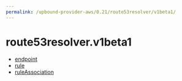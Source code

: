 ```yaml
---
permalink: /upbound-provider-aws/0.21/route53resolver/v1beta1/
---
```


# route53resolver.v1beta1



* [endpoint](endpoint.md)
* [rule](rule.md)
* [ruleAssociation](ruleAssociation.md)
